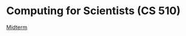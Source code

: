 # Computing for Scientists (CS 510)

[Midterm](https://github.com/rahapirzadeh/ComputingforScientists/tree/master/midterm)

